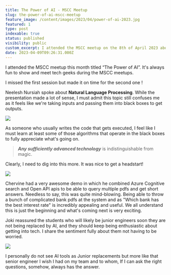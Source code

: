 ```yaml
---
title: The Power of AI - MSCC Meetup
slug: the-power-of-ai-mscc-meetup
feature_image: /content/images/2023/04/power-of-ai-2023.jpg
featured: 1
type: post
indexable: true
status: published
visibility: public
custom_excerpt: I attended the MSCC meetup on the 8th of April 2023 about the power of ai
date: 2023-04-09T09:26:31.000Z
---
```


I attended the MSCC meetup this month titled “The Power of AI”. It's always fun to show and meet tech geeks during the MSCC meetups.

I missed the first session but made it on time for the second one !

Neelesh Nursiah spoke about **Natural Language Processing**. While the presentation made a lot of sense, I must admit this topic still confuses me as it feels like we're taking inputs and passing them into black boxes to get outputs.

![](/content/images/2023/04/image-24.png)

As someone who usually writes the code that gets executed, I feel like I must learn at least some of those algorithms that operate in the black boxes to fully appreciate what's going on.

> _**Any sufficiently advanced technology**_ is indistinguishable from magic.

Clearly, I need to dig into this more. It was nice to get a headstart!

![](/content/images/2023/04/image-25.png)

Chervine had a very awesome demo in which he combined Azure Cognitive search and Open API apis to be able to query multiple pdfs and get short answers. Needless to say, this was quite mind-blowing. Being able to throw a bunch of complicated bank pdfs at the system and as "Which bank has the best interest rate" is incredibly appealing and useful. We all understand this is just the beginning and what's coming next is very exciting.

Joki reassured the students who will likely be junior engineers soon they are not being replaced by AI, and they should keep being enthusiastic about getting into tech. I share the sentiment fully about them not having to be worried.

![](/content/images/2023/04/image-23.png)

I personally do not see AI tools as Junior replacements but more like that senior engineer I wish I had on my team and to whom, If I can ask the right questions, somehow, always has the answer.